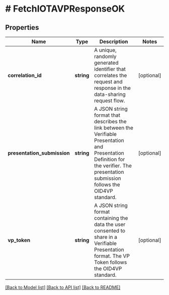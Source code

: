 # # FetchIOTAVPResponseOK

## Properties

| Name                        | Type       | Description                                                                                                                                                                             | Notes      |
| --------------------------- | ---------- | --------------------------------------------------------------------------------------------------------------------------------------------------------------------------------------- | ---------- |
| **correlation_id**          | **string** | A unique, randomly generated identifier that correlates the request and response in the data-sharing request flow.                                                                      | [optional] |
| **presentation_submission** | **string** | A JSON string format that describes the link between the Verifiable Presentation and Presentation Definition for the verifier. The presentation submission follows the OID4VP standard. | [optional] |
| **vp_token**                | **string** | A JSON string format containing the data the user consented to share in a Verifiable Presentation format. The VP Token follows the OID4VP standard.                                     | [optional] |

[[Back to Model list]](../../README.md#models) [[Back to API list]](../../README.md#endpoints) [[Back to README]](../../README.md)
